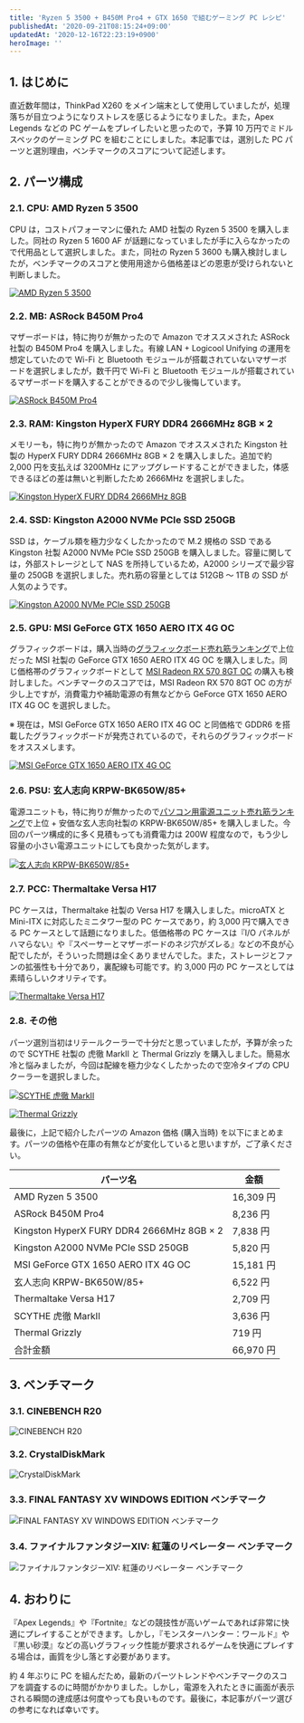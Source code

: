 ```yaml
---
title: 'Ryzen 5 3500 + B450M Pro4 + GTX 1650 で組むゲーミング PC レシピ'
publishedAt: '2020-09-21T08:15:24+09:00'
updatedAt: '2020-12-16T22:23:19+0900'
heroImage: ''
---
```


## 1. はじめに

直近数年間は，ThinkPad X260 をメイン端末として使用していましたが，処理落ちが目立つようになりストレスを感じるようになりました。また，Apex Legends などの PC ゲームをプレイしたいと思ったので，予算 10 万円でミドルスペックのゲーミング PC を組むことにしました。本記事では，選別した PC パーツと選別理由，ベンチマークのスコアについて記述します。

## 2. パーツ構成

### 2.1. CPU: AMD Ryzen 5 3500

CPU は，コストパフォーマンに優れた AMD 社製の Ryzen 5 3500 を購入しました。同社の Ryzen 5 1600 AF が話題になっていましたが手に入らなかったので代用品として選択しました。また，同社の Ryzen 5 3600 も購入検討しましたが，ベンチマークのスコアと使用用途から価格差ほどの恩恵が受けられないと判断しました。

[![AMD Ryzen 5 3500](ce334fced6e9b3c1c3a8ffed2b6306fb.png)](https://www.amd.com/ja/ryzen-5)

### 2.2. MB: ASRock B450M Pro4

マザーボードは，特に拘りが無かったので Amazon でオススメされた ASRock 社製の B450M Pro4 を購入しました。有線 LAN + Logicool Unifying の運用を想定していたので Wi-Fi と Bluetooth モジュールが搭載されていないマザーボードを選択しましたが，数千円で Wi-Fi と Bluetooth モジュールが搭載されているマザーボードを購入することができるので少し後悔しています。

[![ASRock B450M Pro4](1863d69706749af977824307ff5149bd.png)](https://www.asrock.com/mb/AMD/B450M%20Pro4/index.jp.asp)

### 2.3. RAM: Kingston HyperX FURY DDR4 2666MHz 8GB × 2

メモリーも，特に拘りが無かったので Amazon でオススメされた Kingston 社製の HyperX FURY DDR4 2666MHz 8GB × 2 を購入しました。追加で約 2,000 円を支払えば 3200MHz にアップグレードすることができました，体感できるほどの差は無いと判断したため 2666MHz を選択しました。

[![Kingston HyperX FURY DDR4 2666MHz 8GB](678ad22db4737cbba915dcbf770dc93d.png)](https://www.hyperxgaming.com/jp/memory/fury-ddr4)

### 2.4. SSD: Kingston A2000 NVMe PCIe SSD 250GB

SSD は，ケーブル類を極力少なくしたかったので M.2 規格の SSD である Kingston 社製 A2000 NVMe PCIe SSD 250GB を購入しました。容量に関しては，外部ストレージとして NAS を所持しているため，A2000 シリーズで最少容量の 250GB を選択しました。売れ筋の容量としては 512GB 〜 1TB の SSD が人気のようです。

[![Kingston A2000 NVMe PCIe SSD 250GB](411cbc951eb5e51489031beafeb605b2.png)](https://www.kingston.com/jp/ssd/a2000-nvme-pcie-ssd)

### 2.5. GPU: MSI GeForce GTX 1650 AERO ITX 4G OC

グラフィックボードは，購入当時の[グラフィックボード売れ筋ランキング](https://www.amazon.co.jp/gp/bestsellers/computers/2151911051/ref=pd_zg_hrsr_computers)で上位だった MSI 社製の GeForce GTX 1650 AERO ITX 4G OC を購入しました。同じ価格帯のグラフィックボードとして [MSI Radeon RX 570 8GT OC](https://jp.msi.com/Graphics-card/Radeon-RX-570-8GT-OC/Overview) の購入も検討しました。ベンチマークのスコアでは，MSI Radeon RX 570 8GT OC の方が少し上ですが，消費電力や補助電源の有無などから GeForce GTX 1650 AERO ITX 4G OC を選択しました。

※ 現在は，MSI GeForce GTX 1650 AERO ITX 4G OC と同価格で GDDR6 を搭載したグラフィックボードが発売されているので，それらのグラフィックボードをオススメします。

[![MSI GeForce GTX 1650 AERO ITX 4G OC](4920422c6f1a1c020c137b363fe70c9a.png)](https://jp.msi.com/Graphics-card/GeForce-GTX-1650-AERO-ITX-4G-OC)

### 2.6. PSU: 玄人志向 KRPW-BK650W/85+

電源ユニットも，特に拘りが無かったので[パソコン用電源ユニット売れ筋ランキング](https://www.amazon.co.jp/gp/bestsellers/computers/2151947051/ref=pd_zg_hrsr_computers)で上位 + 安価な玄人志向社製の KRPW-BK650W/85+ を購入しました。今回のパーツ構成的に多く見積もっても消費電力は 200W 程度なので，もう少し容量の小さい電源ユニットにしても良かった気がします。

[![玄人志向 KRPW-BK650W/85+](c50fdc3afe35390c2a9a538cc614ca50.png)](https://www.kuroutoshikou.com/product/power/atx/krpw-bk650w_85_/)

### 2.7. PCC: Thermaltake Versa H17

PC ケースは，Thermaltake 社製の Versa H17 を購入しました。microATX と Mini-ITX に対応したミニタワー型の PC ケースであり，約 3,000 円で購入できる PC ケースとして話題になりました。低価格帯の PC ケースは『I/O パネルがハマらない』や『スペーサーとマザーボードのネジ穴がズレる』などの不良が心配でしたが，そういった問題は全くありませんでした。また，ストレージとファンの拡張性も十分であり，裏配線も可能です。約 3,000 円の PC ケースとしては素晴らしいクオリティです。

[![Thermaltake Versa H17](77262f72285668f9fef4edc6598c93df.png)](https://www.ask-corp.jp/products/thermaltake/minitower-pccase/versa-h17.html)

### 2.8. その他

パーツ選別当初はリテールクーラーで十分だと思っていましたが，予算が余ったので SCYTHE 社製の 虎徹 MarkⅡ と Thermal Grizzly を購入しました。簡易水冷と悩みましたが，今回は配線を極力少なくしたかったので空冷タイプの CPU クーラーを選択しました。

[![SCYTHE 虎徹 MarkⅡ](50e17605b48801069dbf46fa81ccc7b3.png)](https://www.scythe.co.jp/product/cpu-cooler/scktt-2000)

[![Thermal Grizzly](eb63dd56e6f39369566e2844aa0c9bca.png)](https://www.shinwa-sangyo.co.jp/thermal-grizzly)

最後に，上記で紹介したパーツの Amazon 価格 (購入当時) を以下にまとめます。パーツの価格や在庫の有無などが変化していると思いますが，ご了承ください。

| パーツ名                                  | 金額      |
| ----------------------------------------- | --------- |
| AMD Ryzen 5 3500                          | 16,309 円 |
| ASRock B450M Pro4                         | 8,236 円  |
| Kingston HyperX FURY DDR4 2666MHz 8GB × 2 | 7,838 円  |
| Kingston A2000 NVMe PCIe SSD 250GB        | 5,820 円  |
| MSI GeForce GTX 1650 AERO ITX 4G OC       | 15,181 円 |
| 玄人志向 KRPW-BK650W/85+                  | 6,522 円  |
| Thermaltake Versa H17                     | 2,709 円  |
| SCYTHE 虎徹 MarkⅡ                         | 3,636 円  |
| Thermal Grizzly                           | 719 円    |
| 合計金額                                  | 66,970 円 |

## 3. ベンチマーク

### 3.1. CINEBENCH R20

![CINEBENCH R20](a80ec0d71036ef436430a63c1bc2a61c.PNG)

### 3.2. CrystalDiskMark

![CrystalDiskMark](26fc98fd92ca31d0bd529784ab3c32dd.PNG)

### 3.3. FINAL FANTASY XV WINDOWS EDITION ベンチマーク

![FINAL FANTASY XV WINDOWS EDITION ベンチマーク](a07f0b497b689fe6affa1ea09398ebc5.PNG)

### 3.4. ファイナルファンタジーXIV: 紅蓮のリベレーター ベンチマーク

![ファイナルファンタジーXIV: 紅蓮のリベレーター ベンチマーク](998c2621ddaf24697d59ccf71cac93ae.PNG)

## 4. おわりに

『Apex Legends』や『Fortnite』などの競技性が高いゲームであれば非常に快適にプレイすることができます。しかし，『モンスターハンター：ワールド』や『黒い砂漠』などの高いグラフィック性能が要求されるゲームを快適にプレイする場合は，画質を少し落とす必要があります。

約 4 年ぶりに PC を組んだため，最新のパーツトレンドやベンチマークのスコアを調査するのに時間がかかりました。しかし，電源を入れたときに画面が表示される瞬間の達成感は何度やっても良いものです。最後に，本記事がパーツ選びの参考になれば幸いです。
